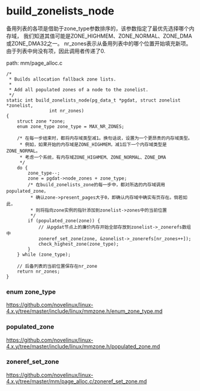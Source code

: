build_zonelists_node
========================================

备用列表的各项是借助于zone_type参数排序的，该参数指定了最优先选择哪个内存域，
我们知道其值可能是ZONE_HIGHMEM、ZONE_NORMAL、ZONE_DMA或ZONE_DMA32之一。
nr_zones表示从备用列表中的哪个位置开始填充新项。由于列表中尙没有项，因此调用者传递了0.

path: mm/page_alloc.c
```
/*
 * Builds allocation fallback zone lists.
 *
 * Add all populated zones of a node to the zonelist.
 */
static int build_zonelists_node(pg_data_t *pgdat, struct zonelist *zonelist,
                int nr_zones)
{
    struct zone *zone;
    enum zone_type zone_type = MAX_NR_ZONES;

    /* 在每一步结束时，都将内存域类型减1。换句话说，设置为一个更昂贵的内存域类型。
     * 例如，如果开始的内存域是ZONE_HIGHMEM，减1后下一个内存域类型是ZONE_NORMAL。
     * 考虑一个系统，有内存域ZONE_HIGHMEM、ZONE_NORMAL、ZONE_DMA
     */
    do {
        zone_type--;
        zone = pgdat->node_zones + zone_type;
        /* 在build_zonelists_zone的每一步中，都对所选的内存域调用populated_zone，
         * 确认zone->present_pages大于0，即确认内存域中确实有页存在。倘若如此，
         * 则将指向zone实例的指针添加到zonelist->zones中的当前位置
         */
        if (populated_zone(zone)) {
            // 从pgdat节点上的廉价内存开始全部存放到zonelist->_zonerefs数组中
            zoneref_set_zone(zone, &zonelist->_zonerefs[nr_zones++]);
            check_highest_zone(zone_type);
        }
    } while (zone_type);

    // 后备列表的当前位置保存在nr_zone
    return nr_zones;
}
```

### enum zone_type

https://github.com/novelinux/linux-4.x.y/tree/master/include/linux/mmzone.h/enum_zone_type.md

### populated_zone

https://github.com/novelinux/linux-4.x.y/tree/master/include/linux/mmzone.h/populated_zone.md

### zoneref_set_zone

https://github.com/novelinux/linux-4.x.y/tree/master/mm/page_alloc.c/zoneref_set_zone.md
